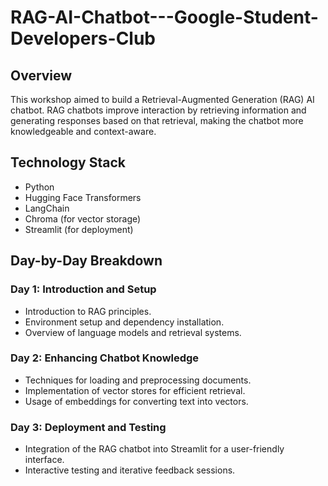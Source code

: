 # RAG-AI-Chatbot---Google-Student-Developers-Club
## Overview
This workshop aimed to build a Retrieval-Augmented Generation (RAG) AI chatbot. RAG chatbots improve interaction by retrieving information and generating responses based on that retrieval, making the chatbot more knowledgeable and context-aware.

## Technology Stack
- Python
- Hugging Face Transformers
- LangChain
- Chroma (for vector storage)
- Streamlit (for deployment)

## Day-by-Day Breakdown

### Day 1: Introduction and Setup
- Introduction to RAG principles.
- Environment setup and dependency installation.
- Overview of language models and retrieval systems.

### Day 2: Enhancing Chatbot Knowledge
- Techniques for loading and preprocessing documents.
- Implementation of vector stores for efficient retrieval.
- Usage of embeddings for converting text into vectors.

### Day 3: Deployment and Testing
- Integration of the RAG chatbot into Streamlit for a user-friendly interface.
- Interactive testing and iterative feedback sessions.
